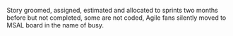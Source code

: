 Story groomed, assigned, estimated and allocated to sprints two months before but not completed, some are not coded, Agile fans silently moved to MSAL board in the name of busy.
